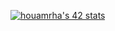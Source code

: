
[![houamrha's 42 stats](https://badge.mediaplus.ma/darkblue/houamrha)](https://github.com/oakoudad/badge42)

